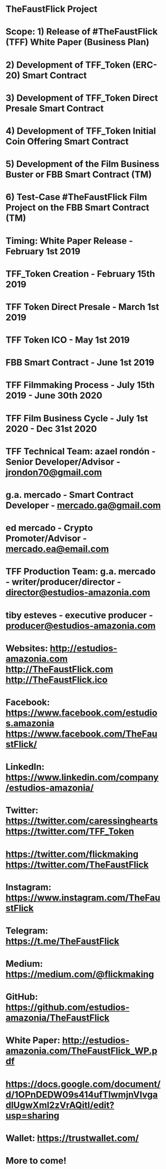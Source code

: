 ﻿# TheFaustFlick Project
#
# Scope: 1) Release of #TheFaustFlick (TFF) White Paper (Business Plan)
#        2) Development of TFF_Token (ERC-20) Smart Contract
#        3) Development of TFF_Token Direct Presale Smart Contract
#        4) Development of TFF_Token Initial Coin Offering Smart Contract
#        5) Development of the Film Business Buster or FBB Smart Contract (TM)
#        6) Test-Case #TheFaustFlick Film Project on the FBB Smart Contract (TM)
#
# Timing: White Paper Release      - February 1st 2019
#         TFF_Token Creation       - February 15th 2019
#         TFF Token Direct Presale - March 1st 2019
#         TFF Token ICO            - May   1st 2019
#         FBB Smart Contract       - June  1st 2019
#         TFF Filmmaking Process   - July 15th 2019 - June 30th 2020
#         TFF Film Business Cycle  - July  1st 2020 - Dec  31st 2020
#
# TFF Technical Team: azael rondón - Senior Developer/Advisor - jrondon70@gmail.com
#                     g.a. mercado - Smart Contract Developer - mercado.ga@gmail.com
#                     ed mercado   - Crypto Promoter/Advisor  - mercado.ea@email.com
#
# TFF Production Team: g.a. mercado - writer/producer/director - director@estudios-amazonia.com
#                      tiby esteves - executive producer       - producer@estudios-amazonia.com
#
# Websites:  http://estudios-amazonia.com http://TheFaustFlick.com http://TheFaustFlick.ico
# Facebook:  https://www.facebook.com/estudios.amazonia https://www.facebook.com/TheFaustFlick/
# LinkedIn:  https://www.linkedin.com/company/estudios-amazonia/
# Twitter:   https://twitter.com/caressinghearts https://twitter.com/TFF_Token
#            https://twitter.com/flickmaking https://twitter.com/TheFaustFlick
# Instagram: https://www.instagram.com/TheFaustFlick
# Telegram:  https://t.me/TheFaustFlick
# Medium:    https://medium.com/@flickmaking
# GitHub:    https://github.com/estudios-amazonia/TheFaustFlick
#
# White Paper: http://estudios-amazonia.com/TheFaustFlick_WP.pdf
#              https://docs.google.com/document/d/1OPnDEDW09s414ufTlwmjnVIvgadlUgwXml2zVrAQitI/edit?usp=sharing
#
#  Wallet:   https://trustwallet.com/
#
# More to come!
